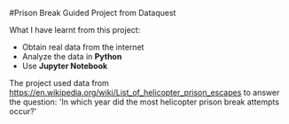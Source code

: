 #Prison Break 
Guided Project from Dataquest

What I have learnt from this project:
- Obtain real data from the internet
- Analyze the data in **Python**
- Use **Jupyter Notebook**

The project used data from https://en.wikipedia.org/wiki/List_of_helicopter_prison_escapes to answer the question:
'In which year did the most helicopter prison break attempts occur?'
